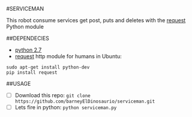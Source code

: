 #SERVICEMAN

This robot consume services get post, puts and deletes with the [request](http://docs.python-requests.org/en/master/user/quickstart/) Python module

##DEPENDECIES
* [python 2.7](https://www.python.org/downloads/)
* [request](http://docs.python-requests.org/en/master/) http module for humans
in Ubuntu:

```
sudo apt-get install python-dev
pip install request
```


##USAGE

- [ ] Download this repo: `git clone https://github.com/barneyElDinosaurio/serviceman.git`
- [ ] Lets fire in python: `python serviceman.py`
